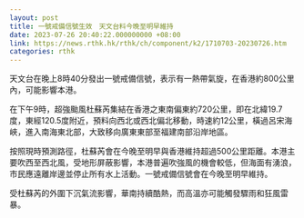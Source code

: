 ```yaml
---
layout: post
title: 一號戒備信號生效　天文台料今晚至明早維持
date: 2023-07-26 20:40:22.000000000 +08:00
link: https://news.rthk.hk/rthk/ch/component/k2/1710703-20230726.htm
categories: rthk
---
```


天文台在晚上8時40分發出一號戒備信號，表示有一熱帶氣旋，在香港約800公里內，可能影響本港。
 
在下午9時，超強颱風杜蘇芮集結在香港之東南偏東約720公里，即在北緯19.7度，東經120.5度附近，預料向西北或西北偏北移動，時速約12公里，橫過呂宋海峽，進入南海東北部，大致移向廣東東部至福建南部沿岸地區。
 
按照現時預測路徑，杜蘇芮會在今晚至明早與香港維持超過500公里距離。本港主要吹西至西北風，受地形屏蔽影響，本港普遍吹強風的機會較低，但海面有湧浪，市民應遠離岸邊並停止所有水上活動。一號戒備信號會在今晚至明早維持。

受杜蘇芮的外圍下沉氣流影響，華南持續酷熱，而高溫亦可能觸發驟雨和狂風雷暴。
